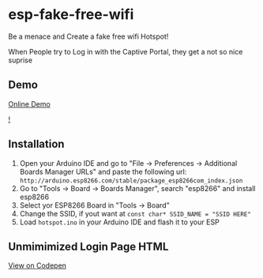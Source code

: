 # esp-fake-free-wifi
Be a menace and Create a fake free wifi Hotspot!

When People try to Log in with the Captive Portal, they get a not so nice suprise

## Demo
[Online Demo](https://larvenstein.github.io/esp-fake-free-wifi/login.html)

[!](https://user-images.githubusercontent.com/89642388/213939659-8de92d6b-82b9-4535-ba3f-21fae65f50e5.mp4)

## Installation 
1. Open your Arduino IDE and go to "File -> Preferences -> Additional Boards Manager URLs" and paste the following url: `http://arduino.esp8266.com/stable/package_esp8266com_index.json`
2. Go to "Tools -> Board -> Boards Manager", search "esp8266" and install esp8266
3. Select yor ESP8266 Board in "Tools -> Board"
4. Change the SSID, if yout want at `const char* SSID_NAME = "SSID HERE"`
5. Load `hotspot.ino` in your Arduino IDE and flash it to your ESP

## Unmimimized Login Page HTML
[View on Codepen](https://codepen.io/larvenstein/pen/yLqveZa)
